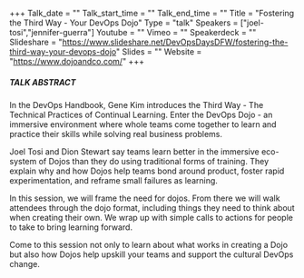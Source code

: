 +++
Talk_date = ""
Talk_start_time = ""
Talk_end_time = ""
Title = "Fostering the Third Way - Your DevOps Dojo"
Type = "talk"
Speakers = ["joel-tosi","jennifer-guerra"]
Youtube = ""
Vimeo = ""
Speakerdeck = ""
Slideshare = "https://www.slideshare.net/DevOpsDaysDFW/fostering-the-third-way-your-devops-dojo"
Slides = ""
Website = "https://www.dojoandco.com/"
+++

##### TALK ABSTRACT

In the DevOps Handbook, Gene Kim introduces the Third Way - The Technical Practices of Continual Learning. Enter the DevOps Dojo - an immersive environment where whole teams come together to learn and practice their skills while solving real business problems.

Joel Tosi and Dion Stewart say teams learn better in the immersive eco-system of Dojos than they do using traditional forms of training. They explain why and how Dojos help teams bond around product, foster rapid experimentation, and reframe small failures as learning.

In this session, we will frame the need for dojos. From there we will walk attendees through the dojo format, including things they need to think about when creating their own. We wrap up with simple calls to actions for people to take to bring learning forward.

Come to this session not only to learn about what works in creating a Dojo but also how Dojos help upskill your teams and support the cultural DevOps change.